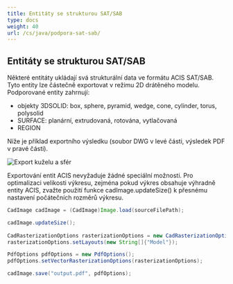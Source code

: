 ```yaml
---
title: Entitáty se strukturou SAT/SAB
type: docs
weight: 40
url: /cs/java/podpora-sat-sab/
---
```


## **Entitáty se strukturou SAT/SAB**

Některé entitáty ukládají svá strukturální data ve formátu ACIS SAT/SAB. Tyto entity lze částečně exportovat v režimu 2D drátěného modelu. Podporované entity zahrnují:

*	objekty 3DSOLID: box, sphere, pyramid, wedge, cone, cylinder, torus, polysolid
*	SURFACE: planární, extrudovaná, rotována, vytlačovaná
*	REGION

Níže je příklad exportního výsledku (soubor DWG v levé části, výsledek PDF v pravé části).

![Export kuželu a sfér](coneAndSpheres.png)

Exportování entit ACIS nevyžaduje žádné speciální možnosti. Pro optimalizaci velikosti výkresu, zejména pokud výkres obsahuje výhradně entity ACIS, zvažte použití funkce cadImage.updateSize() k přesnému nastavení počátečních rozměrů výkresu.

```java
CadImage cadImage = (CadImage)Image.load(sourceFilePath);

cadImage.updateSize();
	
CadRasterizationOptions rasterizationOptions = new CadRasterizationOptions();
rasterizationOptions.setLayouts(new String[]{"Model"});

PdfOptions pdfOptions = new PdfOptions();
pdfOptions.setVectorRasterizationOptions(rasterizationOptions);

cadImage.save("output.pdf", pdfOptions);
```
